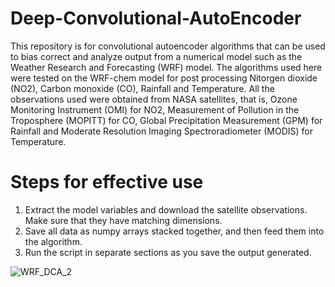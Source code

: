 # Deep-Convolutional-AutoEncoder
This repository is for convolutional autoencoder algorithms that can be used to bias correct and analyze output from a numerical model such as the Weather Research and Forecasting (WRF) model. The algorithms used here were tested on the WRF-chem model for post processing Nitorgen dioxide (NO2), Carbon monoxide (CO), Rainfall and Temperature. All the observations used were obtained from NASA satellites, that is, Ozone Monitoring Instrument (OMI) for NO2, Measurement of Pollution in the Troposphere (MOPITT) for CO, Global Precipitation Measurement (GPM) for Rainfall and Moderate Resolution Imaging Spectroradiometer (MODIS) for Temperature.

# Steps for effective use
1. Extract the model variables and download the satellite observations. Make sure that they have matching dimensions. 
2. Save all data as numpy arrays stacked together, and then feed them into the algorithm.
3. Run the script in separate sections as you save the output generated.


![WRF_DCA_2](https://user-images.githubusercontent.com/99320162/157046895-6d0ab5e2-bd86-45a1-8e0e-b85091dcb845.png)
